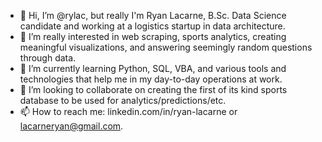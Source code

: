 - 👋 Hi, I’m @rylac, but really I'm Ryan Lacarne, B.Sc. Data Science candidate and working at a logistics startup in data architecture.
- 👀 I’m really interested in web scraping, sports analytics, creating meaningful visualizations, and answering seemingly random questions through data.
- 🌱 I’m currently learning Python, SQL, VBA, and various tools and technologies that help me in my day-to-day operations at work.
- 💞️ I’m looking to collaborate on creating the first of its kind sports database to be used for analytics/predictions/etc. 
- 📫 How to reach me: linkedin.com/in/ryan-lacarne or lacarneryan@gmail.com.

<!---
rylac/rylac is a ✨ special ✨ repository because its `README.md` (this file) appears on your GitHub profile.
You can click the Preview link to take a look at your changes.
--->
